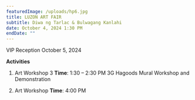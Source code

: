 ```yaml
---
featuredImage: /uploads/hp6.jpg
title: LUZON ART FAIR
subtitle: Diwa ng Tarlac & Bulwagang Kanlahi
date: October 4, 2024 1:30 PM
endDate: ""
---
```

VIP Reception October 5, 2024 

**Activities**

1. Art Workshop 3
   **Time**: 1:30 – 2:30 PM
   3G Hagoods Mural Workshop and Demonstration


2. Art Workshop
   **Time**: 4:00 PM